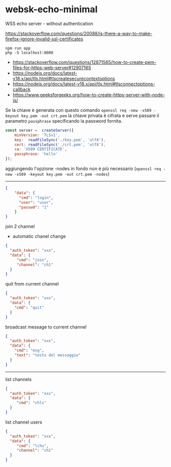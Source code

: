 # websk-echo-minimal
WSS echo server - without authentication

https://stackoverflow.com/questions/20088/is-there-a-way-to-make-firefox-ignore-invalid-ssl-certificates

```shell
npm run app
php -S localhost:8000
```

* https://stackoverflow.com/questions/12871565/how-to-create-pem-files-for-https-web-server#12907165
* https://nodejs.org/docs/latest-v18.x/api/tls.html#tlscreatesecurecontextoptions
* https://nodejs.org/docs/latest-v18.x/api/tls.html#tlsconnectoptions-callback
* https://www.geeksforgeeks.org/how-to-create-https-server-with-node-js/

Se la chiave è generata con questo comando `openssl req -new -x509 -keyout key.pem -out crt.pem`
la chiave privata è cifrata e serve passare il parametro `passphrase` specificando la password fornita.

```js
const server =  createServer({
    minVersion: 'TLSv1',
    key:  readFileSync('./key.pem', 'utf8'),
    cert: readFileSync('./crt.pem', 'utf8'),
    ca: 'X509 CERTIFICATE',
    passphrase: 'hello'
});
```
aggiungendo l'opzione -nodes in fondo non è più necessario 
(`openssl req -new -x509 -keyout key.pem -out crt.pem -nodes`)


---

```json
{
    "data": {
      "cmd": "login",
      "user": "user",
      "passwd": "1"
    }
}
```

join 2 channel
- automatic chanel change

```json
{
  "auth_token": "xxx",
  "data": {
     "cmd": "join",
     "channel": "ch1"
  }
}
```

quit from current channel
```json
{
  "auth_token": "xxx",
  "data": {
    "cmd": "quit"
  }
}
```

broadcast message to current channel
```json
{
  "auth_token": "xxx",
  "data": {
    "cmd": "msg",
    "text": "testo del messaggio"
  }
}
```

---
list channels

```json
{
  "auth_token": "xxx",
  "data": {
     "cmd": "chls"
  }
}
```

list channel users

```json
{
  "auth_token": "xxx",
  "data": {
     "cmd": "lchu",
     "channel": "ch1"
  }
}
```
